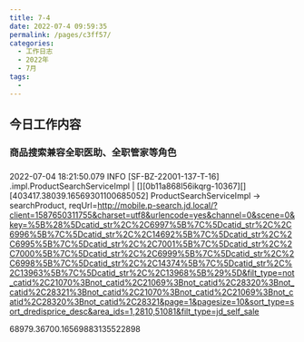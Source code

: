 ```yaml
---
title: 7-4
date: 2022-07-4 09:59:35
permalink: /pages/c3ff57/
categories:
  - 工作日志
  - 2022年
  - 7月
tags:
  - 
---
```

## 今日工作内容

### 商品搜索兼容全职医助、全职管家等角色

### 
2022-07-04 18:21:50.079 INFO  [SF-BZ-22001-137-T-16] .impl.ProductSearchServiceImpl | [][0b11a868l56ikqrg-10367][][403417.38039.16569301100685052] ProductSearchServiceImpl -> searchProduct, reqUrl=http://mobile.p-search.jd.local/?client=1587650311755&charset=utf8&urlencode=yes&channel=0&scene=0&key=%5B%28%5Dcatid_str%2C%2C6997%5B%7C%5Dcatid_str%2C%2C6996%5B%7C%5Dcatid_str%2C%2C14692%5B%7C%5Dcatid_str%2C%2C6995%5B%7C%5Dcatid_str%2C%2C7001%5B%7C%5Dcatid_str%2C%2C7000%5B%7C%5Dcatid_str%2C%2C6999%5B%7C%5Dcatid_str%2C%2C6998%5B%7C%5Dcatid_str%2C%2C14374%5B%7C%5Dcatid_str%2C%2C13963%5B%7C%5Dcatid_str%2C%2C13968%5B%29%5D&filt_type=not_catid%2C21070%3Bnot_catid%2C21069%3Bnot_catid%2C28320%3Bnot_catid%2C28321%3Bnot_catid%2C21070%3Bnot_catid%2C21069%3Bnot_catid%2C28320%3Bnot_catid%2C28321&page=1&pagesize=10&sort_type=sort_dredisprice_desc&area_ids=1,2810,51081&filt_type=jd_self_sale


68979.36700.16569883135522898